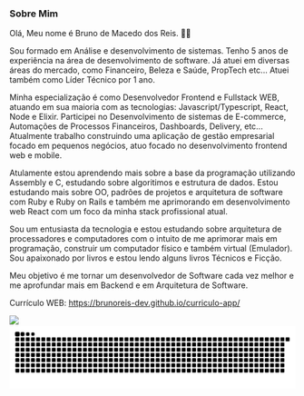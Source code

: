 ### Sobre Mim
Olá, Meu nome é Bruno de Macedo dos Reis. :man_technologist:

Sou formado em Análise e desenvolvimento de sistemas. Tenho 5 anos de experiência na área de desenvolvimento de software. Já atuei em diversas áreas do mercado, como Financeiro, Beleza e Saúde, PropTech etc... Atuei também como Líder Técnico por 1 ano.

Minha especialização é como Desenvolvedor Frontend e Fullstack WEB, atuando em sua maioria com as tecnologias: Javascript/Typescript, React, Node e Elixir. Participei no Desenvolvimento de sistemas de E-commerce, Automações de Processos Financeiros, Dashboards, Delivery, etc...
Atualmente trabalho construindo uma aplicação de gestão empresarial focado em pequenos negócios, atuo focado no desenvolvimento frontend web e mobile.

Atulamente estou aprendendo mais sobre a base da programação utilizando Assembly e C, estudando sobre algoritimos e estrutura de dados. Estou estudando mais sobre OO, padrões de projetos e arquitetura de software com Ruby e Ruby on Rails e também me aprimorando em desenvolvimento web React com um foco da minha stack profissional atual. 

Sou um entusiasta da tecnologia e estou estudando sobre arquitetura de processadores e computadores com o intuito de me aprimorar mais em programação, construir um computador físico e também virtual (Emulador).
Sou apaixonado por livros e estou lendo alguns livros Técnicos e Ficção.

Meu objetivo é me tornar um desenvolvedor de Software cada vez melhor e me aprofundar mais em Backend e em Arquitetura de Software.

Currículo WEB: https://brunoreis-dev.github.io/curriculo-app/

<div>
  <a href="https://github.com/brunoreis-dev">
  <img height="180em" src="https://github-readme-stats.vercel.app/api/top-langs/?username=brunoreis-dev&layout=compact&langs_count=8&theme=monokai"/>
  </a>
</div>

<div>
  <img src="./snake_git.svg" />
</div>


